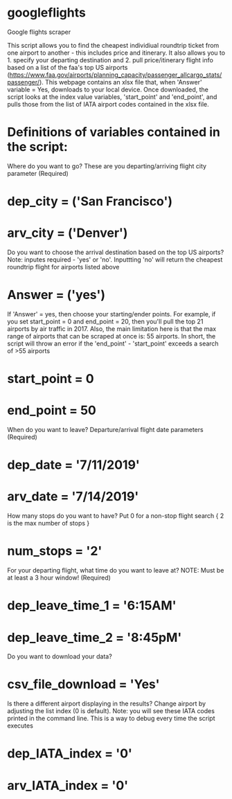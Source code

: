# googleflights
Google flights scraper

This script allows you to find the cheapest individiual roundtrip ticket from one airport to another - this includes price and itinerary. It also allows you to 1. specify your departing destination and 2. pull price/itinerary flight info based on a list of the faa's top US airports (https://www.faa.gov/airports/planning_capacity/passenger_allcargo_stats/passenger/). This webpage contains an xlsx file that, when 'Answer' variable = Yes, downloads to your local device. Once downloaded, the script looks at the index value variables, 'start_point' and 'end_point', and pulls those from the list of IATA airport codes contained in the xlsx file.

# Definitions of variables contained in the script:

Where do you want to go? These are you departing/arriving flight city parameter (Required)
# dep_city = ('San Francisco')
# arv_city = ('Denver') 

Do you want to choose the arrival destination based on the top US airports? Note: inputes required - 'yes' or 'no'. Inputtting 'no' will return the cheapest roundtrip flight for airports listed above

# Answer = ('yes')

If 'Answer' = yes, then choose your starting/ender points. For example, if you set start_point = 0 and end_point = 20, then you'll pull the top 21 airports by air traffic in 2017. Also, the main limitation here is that the max range of airports that can be scraped at once is: 55 airports. In short, the script will throw an error if the 'end_point' - 'start_point' exceeds a search of >55 airports

# start_point = 0
# end_point   = 50 

When do you want to leave? Departure/arrival flight date parameters (Required)
# dep_date = '7/11/2019'
# arv_date = '7/14/2019'

How many stops do you want to have? Put 0 for a non-stop flight search { 2 is the max number of stops }
# num_stops = '2'

For your departing flight, what time do you want to leave at? NOTE: Must be at least a 3 hour window! (Required)
# dep_leave_time_1 = '6:15AM'
# dep_leave_time_2  = '8:45pM'

Do you want to download your data?
# csv_file_download = 'Yes'

Is there a different airport displaying in the results? Change airport by adjusting the list index (0 is default). Note: you will see these IATA codes printed in the command line. This is a way to debug every time the script executes
# dep_IATA_index = '0'
# arv_IATA_index = '0'
